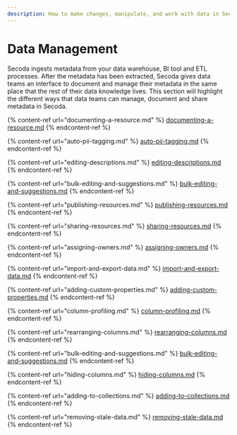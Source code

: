 ```yaml
---
description: How to make changes, manipulate, and work with data in Secoda.
---
```


# Data Management

Secoda ingests metadata from your data warehouse, BI tool and ETL processes. After the metadata has been extracted, Secoda gives data teams an interface to document and manage their metadata in the same place that the rest of their data knowledge lives. This section will highlight the different ways that data teams can manage, document and share metadata in Secoda.

{% content-ref url="documenting-a-resource.md" %}
[documenting-a-resource.md](documenting-a-resource.md)
{% endcontent-ref %}

{% content-ref url="auto-pii-tagging.md" %}
[auto-pii-tagging.md](auto-pii-tagging.md)
{% endcontent-ref %}

{% content-ref url="editing-descriptions.md" %}
[editing-descriptions.md](editing-descriptions.md)
{% endcontent-ref %}

{% content-ref url="bulk-editing-and-suggestions.md" %}
[bulk-editing-and-suggestions.md](bulk-editing-and-suggestions.md)
{% endcontent-ref %}

{% content-ref url="publishing-resources.md" %}
[publishing-resources.md](publishing-resources.md)
{% endcontent-ref %}

{% content-ref url="sharing-resources.md" %}
[sharing-resources.md](sharing-resources.md)
{% endcontent-ref %}

{% content-ref url="assigning-owners.md" %}
[assigning-owners.md](assigning-owners.md)
{% endcontent-ref %}

{% content-ref url="import-and-export-data.md" %}
[import-and-export-data.md](import-and-export-data.md)
{% endcontent-ref %}

{% content-ref url="adding-custom-properties.md" %}
[adding-custom-properties.md](adding-custom-properties.md)
{% endcontent-ref %}

{% content-ref url="column-profiling.md" %}
[column-profiling.md](column-profiling.md)
{% endcontent-ref %}

{% content-ref url="rearranging-columns.md" %}
[rearranging-columns.md](rearranging-columns.md)
{% endcontent-ref %}

{% content-ref url="bulk-editing-and-suggestions.md" %}
[bulk-editing-and-suggestions.md](bulk-editing-and-suggestions.md)
{% endcontent-ref %}

{% content-ref url="hiding-columns.md" %}
[hiding-columns.md](hiding-columns.md)
{% endcontent-ref %}

{% content-ref url="adding-to-collections.md" %}
[adding-to-collections.md](adding-to-collections.md)
{% endcontent-ref %}

{% content-ref url="removing-stale-data.md" %}
[removing-stale-data.md](removing-stale-data.md)
{% endcontent-ref %}

